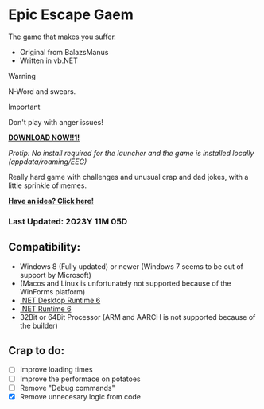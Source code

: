 # Epic Escape Gaem
The game that makes you suffer.

- Original from BalazsManus
- Written in vb.NET

> [!WARNING]
> N-Word and swears.

> [!IMPORTANT]
> Don't play with anger issues!

**[DOWNLOAD NOW!!1!](https://github.com/Delta-Trolling-Technologies/EpicEscapeGaem/releases/latest/launcher.exe/download)**

*Protip: No install required for the launcher and the game is installed locally (appdata/roaming/EEG)*

Really hard game with challenges and unusual crap and dad jokes, with a little sprinkle of memes.

**[Have an idea? Click here!](https://github.com/Delta-Trolling-Technologies/EpicEscapeGaem/issues/new/choose)**

### Last Updated: 2023Y 11M 05D

## Compatibility:
- Windows 8 (Fully updated) or newer (Windows 7 seems to be out of support by Microsoft)
- (Macos and Linux is unfortunately not supported because of the WinForms platform)
- [.NET Desktop Runtime 6](https://dotnet.microsoft.com/en-us/download/dotnet/6.0)
- [.NET Runtime 6](https://dotnet.microsoft.com/en-us/download/dotnet/6.0)
- 32Bit or 64Bit Processor (ARM and AARCH is not supported because of the builder)

## Crap to do:

- [ ] Improve loading times
- [ ] Improve the performace on potatoes
- [ ] Remove "Debug commands"
- [X] Remove unnecesary logic from code
